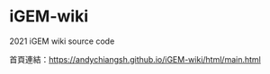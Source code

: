 # iGEM-wiki
2021 iGEM wiki source code

首頁連結：https://andychiangsh.github.io/iGEM-wiki/html/main.html
